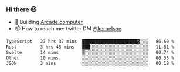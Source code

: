 ### Hi there 😃

- 🔨 Building [Arcade.computer](https://arcade.computer)
- 📫 How to reach me: twitter DM [@kernelsoe](https://twitter.com/kernelsoe)

<!--START_SECTION:waka-->

```txt
TypeScript   27 hrs 37 mins  █████████████████████▓░░░   86.60 %
Rust         3 hrs 45 mins   ███░░░░░░░░░░░░░░░░░░░░░░   11.81 %
Svelte       14 mins         ▒░░░░░░░░░░░░░░░░░░░░░░░░   00.74 %
Other        10 mins         ░░░░░░░░░░░░░░░░░░░░░░░░░   00.55 %
JSON         3 mins          ░░░░░░░░░░░░░░░░░░░░░░░░░   00.18 %
```

<!--END_SECTION:waka-->
